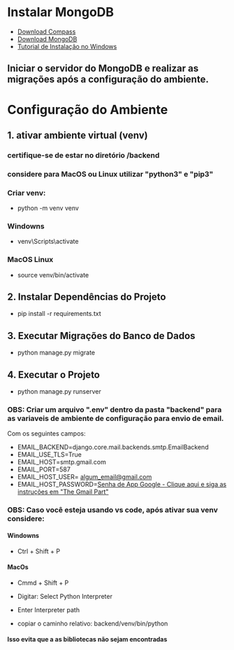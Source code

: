 # Instalar MongoDB
- [Download Compass](https://www.mongodb.com/products/tools/compass)
- [Download MongoDB](https://www.mongodb.com/try/download/community)
- [Tutorial de Instalação no Windows](https://www.youtube.com/watch?v=rtAPwlvoNoI)
## Iniciar o servidor do MongoDB e realizar as migrações após a configuração do ambiente.

# Configuração do Ambiente

## 1. ativar ambiente virtual (venv)
### certifique-se de estar no diretório /backend
### considere para MacOS ou Linux utilizar "python3" e "pip3"

### Criar venv:
- python -m venv venv

### Windowns
- venv\Scripts\activate

### MacOS Linux
- source venv/bin/activate

## 2. Instalar Dependências do Projeto
- pip install -r requirements.txt

## 3. Executar Migrações do Banco de Dados
- python manage.py migrate

## 4. Executar o Projeto
- python manage.py runserver

### OBS: Criar um arquivo ".env" dentro da pasta "backend" para as variaveis de ambiente de configuração para envio de email.
Com os seguintes campos:

- EMAIL_BACKEND=django.core.mail.backends.smtp.EmailBackend
- EMAIL_USE_TLS=True
- EMAIL_HOST=smtp.gmail.com
- EMAIL_PORT=587
- EMAIL_HOST_USER= algum_email@gmail.com
- EMAIL_HOST_PASSWORD=[Senha de App Google - Clique aqui e siga as instruções em "The Gmail Part"](https://dev.to/abderrahmanemustapha/how-to-send-email-with-django-and-gmail-in-production-the-right-way-24ab)

### OBS: Caso você esteja usando vs code, após ativar sua venv considere:
#### Windowns
- Ctrl + Shift + P
#### MacOs
- Cmmd + Shift + P

- Digitar: Select Python Interpreter
- Enter Interpreter path
- copiar o caminho relativo: backend/venv/bin/python
#### Isso evita que a as bibliotecas não sejam encontradas